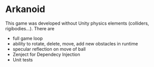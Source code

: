 # Arkanoid

This game was developed without Unity physics elements (colliders, rigibodies...).
There are
* full game loop
* ability to rotate, delete, move, add new obstacles in runtime
* specular reflection on move of ball
* Zenject for Dependecy Injection
* Unit tests
